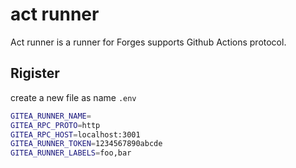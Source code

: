# act runner

Act runner is a runner for Forges supports Github Actions protocol.

## Rigister

create a new file as name `.env`

```sh
GITEA_RUNNER_NAME=
GITEA_RPC_PROTO=http
GITEA_RPC_HOST=localhost:3001
GITEA_RUNNER_TOKEN=1234567890abcde
GITEA_RUNNER_LABELS=foo,bar
```
